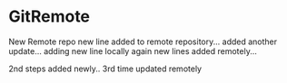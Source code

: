 # GitRemote
New Remote repo
new line added to remote repository...
added another update...
adding new line locally
again new lines added remotely...



2nd steps added newly..
3rd time updated remotely
